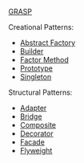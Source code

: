 [GRASP](grasp)

Creational Patterns:
- [Abstract Factory](abstract-factory/README.md)
- [Builder](builder/README.md)
- [Factor Method](factory-method/README.md)
- [Prototype](prototype/README.md)
- [Singleton](singleton/README.md)

Structural Patterns:
- [Adapter](adapter/README.md)
- [Bridge](bridge/README.md)
- [Composite](composite/README.md)
- [Decorator](decorator/README.md)
- [Facade](facade/README.md)
- [Flyweight](flyweight/README.md)
